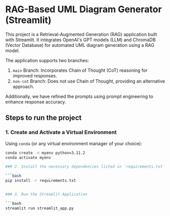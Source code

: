 # RAG-Based UML Diagram Generator (Streamlit)

This project is a Retrieval-Augmented Generation (RAG) application built with Streamlit. It integrates OpenAI's GPT models (LLM) and ChromaDB (Vector Database) for automated UML diagram generation using a RAG model.

The application supports two branches:
1) `main` Branch: Incorporates Chain of Thought (CoT) reasoning for improved responses.
2) `non-cot` Branch: Does not use Chain of Thought, providing an alternative approach.

Additionally, we have refined the prompts using prompt engineering to enhance response accuracy.

## Steps to run the project

### 1. Create and Activate a Virtual Environment

Using `conda` (or any virtual environment manager of your choice):

```bash
conda create -n myenv python=3.11.2
conda activate myenv

### 2. Install the necessary dependencies listed in `requirements.txt`

```bash
pip install -r requirements.txt


### 3. Run the Streamlit Application

```bash
streamlit run streamlit_app.py